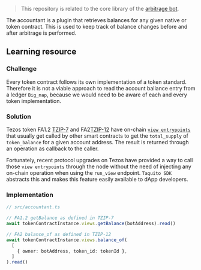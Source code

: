 > This repository is related to the core library of the [arbitrage bot](../../arbitrage-bot/).

The accountant is a plugin that retrieves balances for any given native or token contract. This is used to keep track of balance changes before and after arbitrage is performed.

## Learning resource

### Challenge

Every token contract follows its own implementation of a token standard. Therefore it is not a viable approach to read the account ballance entry from a ledger `Big_map`, because we would need to be aware of each and every token implementation.

### Solution

Tezos token FA1.2 [TZIP-7](https://gitlab.com/tezos/tzip/-/blob/master/proposals/tzip-7/tzip-7.md) and FA2[TZIP-12](https://gitlab.com/tezos/tzip/-/blob/master/proposals/tzip-12/tzip-12.md) have on-chain [`view entrypoints`](https://gitlab.com/tezos/tzip/-/blob/master/proposals/tzip-4/tzip-4.md#view-entrypoints) that usually get called by other smart contracts to get the `total_supply` of `token_balance` for a given account address. The result is returned through an operation as callback to the caller. 

Fortunately, recent protocol upgrades on Tezos have provided a way to call those `view entrypoints` through the node without the need of injecting any on-chain operation when using the `run_view` endpoint. `Taquito SDK` abstracts this and makes this feature easily available to dApp developers.

### Implementation

```typescript
// src/accountant.ts

// FA1.2 getBalance as defined in TZIP-7
await tokenContractInstance.views.getBalance(botAddress).read()

// FA2 balance_of as defined in TZIP-12
await tokenContractInstance.views.balance_of(
  [
    { owner: botAddress, token_id: tokenId },
  ]
).read()
```